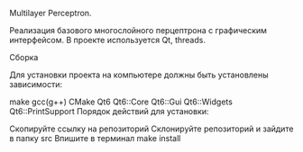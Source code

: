 Multilayer Perceptron.

Реализация базового многослойного перцептрона с графическим интерфейсом. В проекте используется Qt, threads.

Сборка

Для установки проекта на компьютере должны быть установлены зависимости:

make
gcc(g++)
CMake
Qt6
Qt6::Core
Qt6::Gui
Qt6::Widgets
Qt6::PrintSupport
Порядок действий для установки:

Скопируйте ссылку на репозиторий
Склонируйте репозиторий и зайдите в папку src
Впишите в терминал make install
